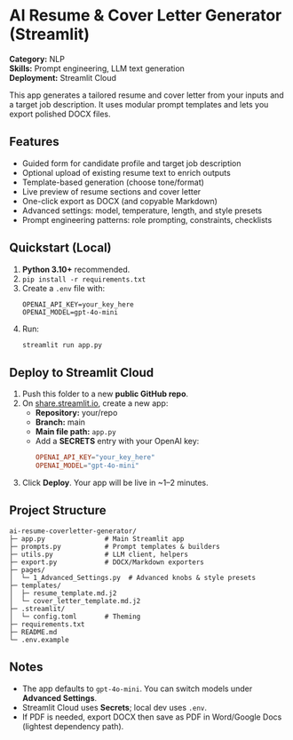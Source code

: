 # AI Resume & Cover Letter Generator (Streamlit)

**Category:** NLP  
**Skills:** Prompt engineering, LLM text generation  
**Deployment:** Streamlit Cloud

This app generates a tailored resume and cover letter from your inputs and a target job description.
It uses modular prompt templates and lets you export polished DOCX files.

## Features
- Guided form for candidate profile and target job description
- Optional upload of existing resume text to enrich outputs
- Template-based generation (choose tone/format)
- Live preview of resume sections and cover letter
- One-click export as DOCX (and copyable Markdown)
- Advanced settings: model, temperature, length, and style presets
- Prompt engineering patterns: role prompting, constraints, checklists

## Quickstart (Local)
1. **Python 3.10+** recommended.
2. `pip install -r requirements.txt`
3. Create a `.env` file with:
   ```env
   OPENAI_API_KEY=your_key_here
   OPENAI_MODEL=gpt-4o-mini
   ```
4. Run:
   ```bash
   streamlit run app.py
   ```

## Deploy to Streamlit Cloud
1. Push this folder to a new **public GitHub repo**.
2. On [share.streamlit.io](https://share.streamlit.io), create a new app:
   - **Repository:** your/repo
   - **Branch:** main
   - **Main file path:** `app.py`
   - Add a **SECRETS** entry with your OpenAI key:
     ```toml
     OPENAI_API_KEY="your_key_here"
     OPENAI_MODEL="gpt-4o-mini"
     ```
3. Click **Deploy**. Your app will be live in ~1–2 minutes.

## Project Structure
```
ai-resume-coverletter-generator/
├─ app.py               # Main Streamlit app
├─ prompts.py           # Prompt templates & builders
├─ utils.py             # LLM client, helpers
├─ export.py            # DOCX/Markdown exporters
├─ pages/
│  └─ 1_Advanced_Settings.py  # Advanced knobs & style presets
├─ templates/
│  ├─ resume_template.md.j2
│  └─ cover_letter_template.md.j2
├─ .streamlit/
│  └─ config.toml       # Theming
├─ requirements.txt
├─ README.md
└─ .env.example
```

## Notes
- The app defaults to `gpt-4o-mini`. You can switch models under **Advanced Settings**.
- Streamlit Cloud uses **Secrets**; local dev uses `.env`.
- If PDF is needed, export DOCX then save as PDF in Word/Google Docs (lightest dependency path).
